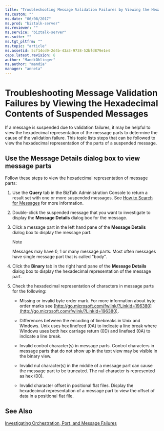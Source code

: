 ```yaml
---
title: "Troubleshooting Message Validation Failures by Viewing the Hexadecimal Contents of Suspended Messages | Microsoft Docs"
ms.custom: ""
ms.date: "06/08/2017"
ms.prod: "biztalk-server"
ms.reviewer: ""
ms.service: "biztalk-server"
ms.suite: ""
ms.tgt_pltfrm: ""
ms.topic: "article"
ms.assetid: 5cf14cd9-2d4b-43a3-9738-52bfd879e1e4
caps.latest.revision: 8
author: "MandiOhlinger"
ms.author: "mandia"
manager: "anneta"
---
```

# Troubleshooting Message Validation Failures by Viewing the Hexadecimal Contents of Suspended Messages
If a message is suspended due to validation failures, it may be helpful to view the hexadecimal representation of the message parts to determine the cause of the validation failure. This topic lists steps that can be followed to view the hexadecimal representation of the parts of a suspended message.  
  
## Use the Message Details dialog box to view message parts  
 Follow these steps to view the hexadecimal representation of message parts:  
  
1.  Use the **Query** tab in the BizTalk Administration Console to return a result set with one or more suspended messages. See [How to Search for Messages](../core/how-to-search-for-messages.md) for more information.  
  
2.  Double-click the suspended message that you want to investigate to display the **Message Details** dialog box for the message.  
  
3.  Click a message part in the left hand pane of the **Message Details** dialog box to display the message part.  
  
    > [!NOTE]
    >  Messages may have 0, 1 or many message parts. Most often messages have single message part that is called "body".  
  
4.  Click the **Binary** tab in the right hand pane of the **Message Details** dialog box to display the hexadecimal representation of the message part.  
  
5.  Check the hexadecimal representation of characters in message parts for the following:  
  
    -   Missing or invalid byte order mark. For more information about byte order marks see [http://go.microsoft.com/fwlink/?LinkId=196380](http://go.microsoft.com/fwlink/?LinkId=196380).  
  
    -   Differences between the encoding of linebreaks in Unix and Windows. Unix uses hex linefeed (0A) to indicate a line break where Windows uses both hex carriage return (0D) and linefeed (0A) to indicate a line break.  
  
    -   Invalid control character(s) in message parts. Control characters in message parts that do not show up in the text view may be visible in the binary view.  
  
    -   Invalid nul character(s) in the middle of a message part can cause the message part to be truncated. The nul character is represented as hex (00).  
  
    -   Invalid character offset in positional flat files. Display the hexadecimal representation of a message part to view the offset of data in a positional flat file.  
  
## See Also  
 [Investigating Orchestration, Port, and Message Failures](../core/investigating-orchestration-port-and-message-failures.md)